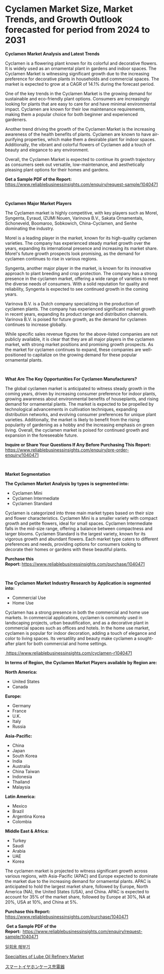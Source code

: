 <p><h1>Cyclamen Market Size, Market Trends, and Growth Outlook forecasted for period from 2024 to 2031</h1></p><p><strong>Cyclamen Market Analysis and Latest Trends</strong></p>
<p><p>Cyclamen is a flowering plant known for its colorful and decorative flowers. It is widely used as an ornamental plant in gardens and indoor spaces. The Cyclamen Market is witnessing significant growth due to the increasing preference for decorative plants in households and commercial spaces. The market is expected to grow at a CAGR of 14.1% during the forecast period.</p><p>One of the key trends in the Cyclamen Market is the growing demand for sustainable and eco-friendly plant options. Consumers are increasingly looking for plants that are easy to care for and have minimal environmental impact. Cyclamen are known for their low maintenance requirements, making them a popular choice for both beginner and experienced gardeners.</p><p>Another trend driving the growth of the Cyclamen Market is the increasing awareness of the health benefits of plants. Cyclamen are known to have air-purifying properties, which make them a desirable plant for indoor spaces. Additionally, the vibrant and colorful flowers of Cyclamen add a touch of beauty and elegance to any environment.</p><p>Overall, the Cyclamen Market is expected to continue its growth trajectory as consumers seek out versatile, low-maintenance, and aesthetically pleasing plant options for their homes and gardens.</p></p>
<p><strong>Get a Sample PDF of the Report:&nbsp;</strong> <a href="https://www.reliablebusinessinsights.com/enquiry/request-sample/1040471">https://www.reliablebusinessinsights.com/enquiry/request-sample/1040471</a></p>
<p>&nbsp;</p>
<p><strong>Cyclamen Major Market Players</strong></p>
<p><p>The Cyclamen market is highly competitive, with key players such as Morel, Syngenta, Eyraud, IZUMI Nouen, Varinova B.V., Sakata Ornamentals, Schoneveld, Boomaroo, Sobkowich, China-Cyclamen, and Senhe dominating the industry. </p><p>Morel is a leading player in the market, known for its high-quality cyclamen varieties. The company has experienced steady market growth over the years, expanding its international presence and increasing its market share. Morel's future growth prospects look promising, as the demand for cyclamen continues to rise in various regions.</p><p>Syngenta, another major player in the market, is known for its innovative approach to plant breeding and crop protection. The company has a strong presence in the cyclamen market, offering a wide range of varieties to meet the diverse needs of consumers. With a solid reputation for quality and reliability, Syngenta is expected to see continued growth in the coming years.</p><p>Varinova B.V. is a Dutch company specializing in the production of cyclamen plants. The company has experienced significant market growth in recent years, expanding its product range and distribution channels. Varinova B.V. is poised for future growth, as the demand for cyclamen continues to increase globally.</p><p>While specific sales revenue figures for the above-listed companies are not publicly available, it is clear that they are all major players in the cyclamen market, with strong market positions and promising growth prospects. As the market for cyclamen continues to expand, these companies are well-positioned to capitalize on the growing demand for these popular ornamental plants.</p></p>
<p>&nbsp;</p>
<p><strong>What Are The Key Opportunities For Cyclamen Manufacturers?</strong></p>
<p><p>The global cyclamen market is anticipated to witness steady growth in the coming years, driven by increasing consumer preference for indoor plants, growing awareness about environmental benefits of houseplants, and rising demand for ornamental plants. The market is expected to be propelled by technological advancements in cultivation techniques, expanding distribution networks, and evolving consumer preferences for unique plant varieties. Additionally, the market is likely to benefit from the rising popularity of gardening as a hobby and the increasing emphasis on green living. Overall, the cyclamen market is poised for continued growth and expansion in the foreseeable future.</p></p>
<p><strong>Inquire or Share Your Questions If Any Before Purchasing This Report:</strong> <a href="https://www.reliablebusinessinsights.com/enquiry/pre-order-enquiry/1040471">https://www.reliablebusinessinsights.com/enquiry/pre-order-enquiry/1040471</a></p>
<p>&nbsp;</p>
<p><strong>Market Segmentation</strong></p>
<p><strong>The Cyclamen Market Analysis by types is segmented into:</strong></p>
<p><ul><li>Cyclamen Mini</li><li>Cyclamen Intermediate</li><li>Cyclamen Standard</li></ul></p>
<p><p>Cyclamen is categorized into three main market types based on their size and flower characteristics. Cyclamen Mini is a smaller variety with compact growth and petite flowers, ideal for small spaces. Cyclamen Intermediate falls in the mid-size range, offering a balance between compactness and larger blooms. Cyclamen Standard is the largest variety, known for its vigorous growth and abundant flowers. Each market type caters to different preferences and needs, providing options for consumers looking to decorate their homes or gardens with these beautiful plants.</p></p>
<p><strong>Purchase this Report:&nbsp;</strong><a href="https://www.reliablebusinessinsights.com/purchase/1040471">https://www.reliablebusinessinsights.com/purchase/1040471</a></p>
<p>&nbsp;</p>
<p><strong>The Cyclamen Market Industry Research by Application is segmented into:</strong></p>
<p><ul><li>Commercial Use</li><li>Home Use</li></ul></p>
<p><p>Cyclamen has a strong presence in both the commercial and home use markets. In commercial applications, cyclamen is commonly used in landscaping projects, urban beautification, and as a decorative plant in commercial spaces such as offices and hotels. In the home use market, cyclamen is popular for indoor decoration, adding a touch of elegance and color to living spaces. Its versatility and beauty make cyclamen a sought-after plant for both commercial and home settings.</p></p>
<p><a href="https://www.reliablebusinessinsights.com/cyclamen-r1040471">&nbsp;https://www.reliablebusinessinsights.com/cyclamen-r1040471</a></p>
<p><strong>In terms of Region, the Cyclamen Market Players available by Region are:</strong></p>
<p>
    <p> <strong> North America: </strong>
        <ul>
            <li>United States</li>
            <li>Canada</li>
        </ul>
        </p> 
    <p> <strong> Europe: </strong>
        <ul>
            <li>Germany</li>
            <li>France</li>
            <li>U.K.</li>
            <li>Italy</li>
            <li>Russia</li>
        </ul>
        </p> 
    <p> <strong> Asia-Pacific: </strong>
        <ul>
            <li>China</li>
            <li>Japan</li>
            <li>South Korea</li>
            <li>India</li>
            <li>Australia</li>
            <li>China Taiwan</li>
            <li>Indonesia</li>
            <li>Thailand</li>
            <li>Malaysia</li>
        </ul>
        </p> 
    <p> <strong> Latin America: </strong>
        <ul>
            <li>Mexico</li>
            <li>Brazil</li>
            <li>Argentina Korea</li>
            <li>Colombia</li>
        </ul>
        </p> 
    <p> <strong> Middle East & Africa: </strong>
        <ul>
            <li>Turkey</li>
            <li>Saudi</li>
            <li>Arabia</li>
            <li>UAE</li>
            <li>Korea</li>
        </ul>
    </p>
    </p>
<p><p>The cyclamen market is projected to witness significant growth across various regions, with Asia-Pacific (APAC) and Europe expected to dominate the market due to the increasing demand for ornamental plants. APAC is anticipated to hold the largest market share, followed by Europe, North America (NA), the United States (USA), and China. APAC is expected to account for 35% of the market share, followed by Europe at 30%, NA at 20%, USA at 10%, and China at 5%.</p></p>
<p><strong>Purchase this Report: </strong><a href="https://www.reliablebusinessinsights.com/purchase/1040471">https://www.reliablebusinessinsights.com/purchase/1040471</a></p>
<p>&nbsp;<strong>Get a Sample PDF of the Report:&nbsp;&nbsp;</strong><a href="https://www.reliablebusinessinsights.com/enquiry/request-sample/1040471">https://www.reliablebusinessinsights.com/enquiry/request-sample/1040471</a></p>
<p><strong></strong></p>
<p><p><a href="https://github.com/sammyUltyylrich9067856/Market-Research-Report-List-2/blob/main/9155457126723.md">일회용 해부기</a></p><p><a href="https://github.com/provorikovar/Market-Research-Report-List-4/blob/main/specialties-of-lube-oil-refinery-market.md">Specialties of Lube Oil Refinery Market</a></p><p><a href="https://github.com/xemfu2379520/Market-Research-Report-List-2/blob/main/7124197119495.md">スマートイヤホンケース充電器</a></p></p>